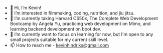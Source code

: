 - 👋 Hi, I’m Kevin!
- 👀 I’m interested in filmmaking, coding, nutrition, and jiu jitsu.
- 🌱 I’m currently taking Harvard CS50x, The Complete Web Development Bootcamp by Angela Yu, practicing web development on Mimo, and learning backend development on boot.dev.
- 💞️ I’m currently want to focus on learning for now, but I'm open to any small projects suitable for my current skill level.
- 📫 How to reach me - kevinhindriks@gmail.com


